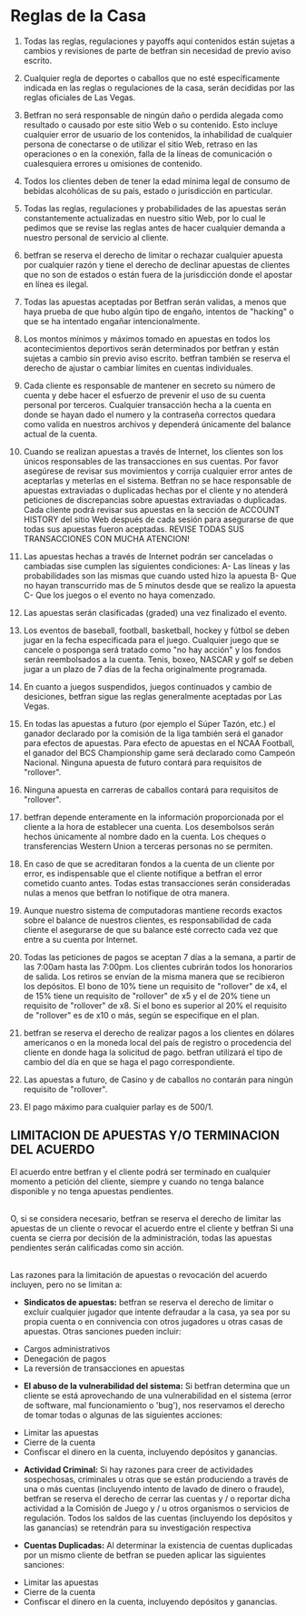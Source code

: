 # Reglas de la Casa

1. Todas las reglas, regulaciones y payoffs aquí contenidos están sujetas a cambios y revisiones de parte de betfran sin necesidad de previo aviso escrito.

2. Cualquier regla de deportes o caballos que no esté específicamente indicada en las reglas o regulaciones de la casa, serán decididas por las reglas oficiales de Las Vegas.

3. Betfran no será responsable de ningún daño o perdida alegada como resultado o causado por este sitio Web o su contenido. Esto incluye cualquier error de usuario de los contenidos, la inhabilidad de cualquier persona de conectarse o de utilizar el sitio Web, retraso en las operaciones o en la conexión, falla de la líneas de comunicación o cualesquiera errores u omisiones de contenido.

4. Todos los clientes deben de tener la edad mínima legal de consumo de bebidas alcohólicas de su país, estado o jurisdicción en particular.

5. Todas las reglas, regulaciones y probabilidades de las apuestas serán constantemente actualizadas en nuestro sitio Web, por lo cual le pedimos que se revise las reglas antes de hacer cualquier demanda a nuestro personal de servicio al cliente.

6. betfran se reserva el derecho de limitar o rechazar cualquier apuesta por cualquier razón y tiene el derecho de declinar apuestas de clientes que no son de estados o están fuera de la jurisdicción donde el apostar en línea es ilegal.

7. Todas las apuestas aceptadas por Betfran serán validas, a menos que haya prueba de que hubo algún tipo de engaño, intentos de "hacking" o que se ha intentado engañar intencionalmente.

8. Los montos mínimos y máximos tomado en apuestas en todos los acontecimientos deportivos serán determinados por betfran y están sujetas a cambio sin previo aviso escrito. betfran también se reserva el derecho de ajustar o cambiar límites en cuentas individuales.

9. Cada cliente es responsable de mantener en secreto su número de cuenta y debe hacer el esfuerzo de prevenir el uso de su cuenta personal por terceros. Cualquier transacción hecha a la cuenta en donde se hayan dado el numero y la contraseña correctos quedara como valida en nuestros archivos y dependerá únicamente del balance actual de la cuenta.

10. Cuando se realizan apuestas a través de Internet, los clientes son los únicos responsables de las transacciones en sus cuentas. Por favor asegúrese de revisar sus movimientos y corrija cualquier error antes de aceptarlas y meterlas en el sistema. Betfran no se hace responsable de apuestas extraviadas o duplicadas hechas por el cliente y no atenderá peticiones de discrepancias sobre apuestas extraviadas o duplicadas. Cada cliente podrá revisar sus apuestas en la sección de ACCOUNT HISTORY del sitio Web después de cada sesión para asegurarse de que todas sus apuestas fueron aceptadas. REVISE TODAS SUS TRANSACCIONES CON MUCHA ATENCION!

11. Las apuestas hechas a través de Internet podrán ser canceladas o cambiadas sise cumplen las siguientes condiciones:
A- Las líneas y las probabilidades son las mismas que cuando usted hizo la apuesta
B- Que no hayan transcurrido mas de 5 minutos desde que se realizo la apuesta
C- Que los juegos o el evento no haya comenzado.

12. Las apuestas serán clasificadas (graded) una vez finalizado el evento.

13. Los eventos de baseball, football, basketball, hockey y fútbol se deben jugar en la fecha especificada para el juego. Cualquier juego que se cancele o posponga será tratado como "no hay acción" y los fondos serán reembolsados a la cuenta. Tenis, boxeo, NASCAR y golf se deben jugar a un plazo de 7 días de la fecha originalmente programada.

14. En cuanto a juegos suspendidos, juegos continuados y cambio de desiciones, betfran sigue las reglas generalmente aceptadas por Las Vegas.

15. En todas las apuestas a futuro (por ejemplo el Súper Tazón, etc.) el ganador declarado por la comisión de la liga también será el ganador para efectos de apuestas. Para efecto de apuestas en el NCAA Football, el ganador del BCS Championship game será declarado como Campeón Nacional. Ninguna apuesta de futuro contará para requisitos de "rollover".

16. Ninguna apuesta en carreras de caballos contará para requisitos de "rollover".

17. betfran depende enteramente en la información proporcionada por el cliente a la hora de establecer una cuenta. Los desembolsos serán hechos únicamente al nombre dado en la cuenta. Los cheques o transferencias Western Union a terceras personas no se permiten.

18. En caso de que se acreditaran fondos a la cuenta de un cliente por error, es indispensable que el cliente notifique a betfran el error cometido cuanto antes. Todas estas transacciones serán consideradas nulas a menos que betfran lo notifique de otra manera.

19. Aunque nuestro sistema de computadoras mantiene records exactos sobre el balance de nuestros clientes, es responsabilidad de cada cliente el asegurarse de que su balance esté correcto cada vez que entre a su cuenta por Internet.

20. Todas las peticiones de pagos se aceptan 7 días a la semana, a partir de las 7:00am hasta las 7:00pm. Los clientes cubrirán todos los honorarios de salida. Los retiros se envían de la misma manera que se recibieron los depósitos. El bono de 10% tiene un requisito de "rollover" de x4, el de 15% tiene un requisito de "rollover" de x5 y el de 20% tiene un requisito de "rollover" de x8. Si el bono es superior al 20% el requisito de "rollover" es de x10 o más, según se especifique en el plan.

21. betfran se reserva el derecho de realizar pagos a los clientes en dólares americanos o en la moneda local del país de registro o procedencia del cliente en donde haga la solicitud de pago. betfran utilizará el tipo de cambio del día en que se haga el pago correspondiente.

22. Las apuestas a futuro, de Casino y de caballos no contarán para ningún requisito de "rollover".

23. El pago máximo para cualquier parlay es de 500/1.

## LIMITACION DE APUESTAS Y/O TERMINACION DEL ACUERDO

El acuerdo entre betfran y el cliente podrá ser terminado en cualquier momento a petición del cliente, siempre y cuando no tenga balance disponible y no tenga apuestas pendientes.

\
O, si se considera necesario, betfran se reserva el derecho de limitar las apuestas de un cliente o revocar el acuerdo entre el cliente y betfran Si una cuenta se cierra por decisión de la administración, todas las apuestas pendientes serán calificadas como sin acción.

\
Las razones para la limitación de apuestas o revocación del acuerdo incluyen, pero no se limitan a:

- **Sindicatos de apuestas:** betfran se reserva el derecho de limitar o excluir cualquier jugador que intente defraudar a la casa, ya sea por su propia cuenta o en connivencia con otros jugadores u otras casas de apuestas. Otras sanciones pueden incluir:
* Cargos administrativos
* Denegación de pagos
* La reversión de transacciones en apuestas

- **El abuso de la vulnerabilidad del sistema:** Si betfran determina que un cliente se está aprovechando de una vulnerabilidad en el sistema (error de software, mal funcionamiento o 'bug'), nos reservamos el derecho de tomar todas o algunas de las siguientes acciones:
* Limitar las apuestas
* Cierre de la cuenta
* Confiscar el dinero en la cuenta, incluyendo depósitos y ganancias.

- **Actividad Criminal:** Si hay razones para creer de actividades sospechosas, criminales u otras que se están produciendo a través de una o más cuentas (incluyendo intento de lavado de dinero o fraude), betfran se reserva el derecho de cerrar las cuentas y / o reportar dicha actividad a la Comisión de Juego y / u otros organismos o servicios de regulación. Todos los saldos de las cuentas (incluyendo los depósitos y las ganancias) se retendrán para su investigación respectiva

- **Cuentas Duplicadas:** Al determinar la existencia de cuentas duplicadas por un mismo cliente de betfran se pueden aplicar las siguientes sanciones:
* Limitar las apuestas
* Cierre de la cuenta
* Confiscar el dinero en la cuenta, incluyendo depósitos y ganancias.
